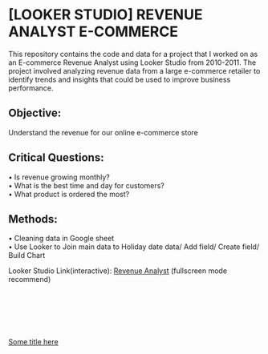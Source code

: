 # [LOOKER STUDIO] REVENUE ANALYST E-COMMERCE

This repository contains the code and data for a project that I worked on as an E-commerce Revenue Analyst using Looker Studio from 2010-2011. The project involved analyzing revenue data from a large e-commerce retailer to identify trends and insights that could be used to improve business performance.


## Objective: 
Understand the revenue for our online e-commerce store


## Critical Questions:
• Is revenue growing monthly? <br/>
• What is the best time and day for customers? <br/>
• What product is ordered the most?


## Methods: 
• Cleaning data in Google sheet <br/>
• Use Looker to Join main data to Holiday date data/ Add field/ Create field/ Build Chart <br/>


Looker Studio Link(interactive): <a href="https://lookerstudio.google.com/reporting/5038e02a-1b2d-42f6-99e6-84f8f91da137/page/z5qXD">Revenue Analyst</a> (fullscreen mode recommend)	
<pre>




   
</pre>
[Some title here](Revenue_Analyst_Ecommerce-2.pdf)
